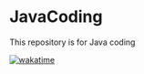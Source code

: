 # JavaCoding
This repository is for Java coding

[![wakatime](https://wakatime.com/badge/github/Farazulhaque/JavaCoding.svg)](https://wakatime.com/badge/github/Farazulhaque/JavaCoding)
